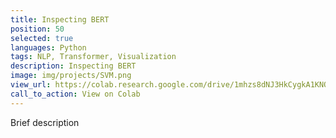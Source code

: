 ```yaml
---
title: Inspecting BERT
position: 50
selected: true
languages: Python
tags: NLP, Transformer, Visualization
description: Inspecting BERT
image: img/projects/SVM.png
view_url: https://colab.research.google.com/drive/1mhzs8dNJ3HkCygkA1KNORpCJAeL3cEUD#scrollTo=1rSoTkU7mxBB
call_to_action: View on Colab
---
```


Brief description